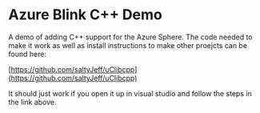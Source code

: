 # Azure Blink C++ Demo
A demo of adding C++ support for the Azure Sphere. The code needed to make it work
as well as install instructions to make other proejcts can be found here:

[https://github.com/saltyJeff/uClibcpp](https://github.com/saltyJeff/uClibcpp)

It should just work if you open it up in visual studio and follow
the steps in the link above.
